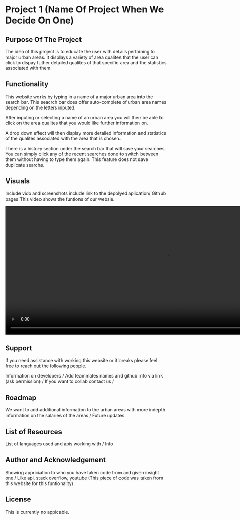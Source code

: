 # Project 1 (Name Of Project When We Decide On One)

## Purpose Of The Project
The idea of this project is to educate the user with details pertaining to major urban areas. It displays a variety of area qualites that the user can click to dispay futher detailed qualites of that specific area and the statistics associated with them. 

## Functionality
This website works by typing in a name of a major urban area into the search bar. This seacrch bar does offer auto-complete of urban area names depending on the letters inputed. 

After inputing or selecting a name of an urban area you will then be able to click on the area qualites that you would like further information on. 

A drop down effect will then display more detailed information and statistics of the qualites associated with the area that is chosen.

There is a history section under the search bar that will save your searches. You can simply click any of the recent searches done to switch between them without having to type them again. This feature does not save duplicate searchs. 


## Visuals
Include vido and screenshots include link to the depolyed aplication/ Github pages
This video shows the funtions of our websie. 

<video width="1000" height="400" controls autoplay><source scr="./assets/Project-1.mp4" type="video/mp4" alt="Video is of a walkthorugh on the website and its functions.">
Your browser does not support HTML video.
</video>




## Support
If you need assistance with working this website or it breaks please feel free to reach out the following people. 

Information on developers / Add teammates names and github info via link (ask permission) / If you want to collab contact us / 

## Roadmap
We want to add additional information to the urban areas with more indepth information on the salaries of the areas / Future updates 

## List of Resources
List of languages used and apis working with / Info

## Author and Acknowledgement 
Showing appriciation to who you have taken code from and given insight one / Like api, stack overflow, youtube (This piece of code was taken from this website for this funtionality)

## License
This is currently no appicable. 
